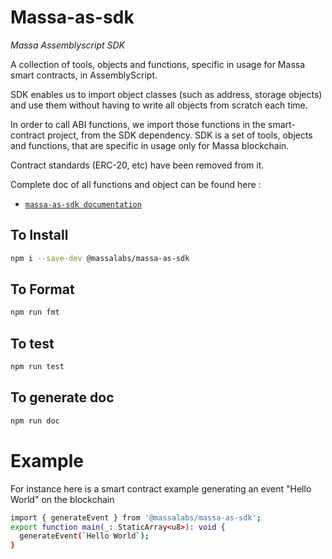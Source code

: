 # Massa-as-sdk

_Massa Assemblyscript SDK_

A collection of tools, objects and functions, specific in usage for Massa smart contracts, in AssemblyScript. 

SDK enables us to import object classes (such as address, storage objects) and use them without having to write all objects from scratch each time.

In order to call ABI functions, we import those functions in the smart-contract project, from the SDK dependency.
SDK is a set of tools, objects and functions, that are specific in usage only for Massa blockchain.

Contract standards (ERC-20, etc) have been removed from it.

Complete doc of all functions and object can be found here : 

- [`massa-as-sdk documentation`](https://as-sdk.docs.massa.net)

## To Install
```sh
npm i --save-dev @massalabs/massa-as-sdk
```
## To Format
```sh
npm run fmt
```

## To test
```sh
npm run test
```

## To generate doc
```sh
npm run doc
```

# Example

For instance here is a smart contract example generating an event "Hello World" on the blockchain 

```sh
import { generateEvent } from '@massalabs/massa-as-sdk';
export function main(_: StaticArray<u8>): void {
  generateEvent(`Hello World`);
}
```